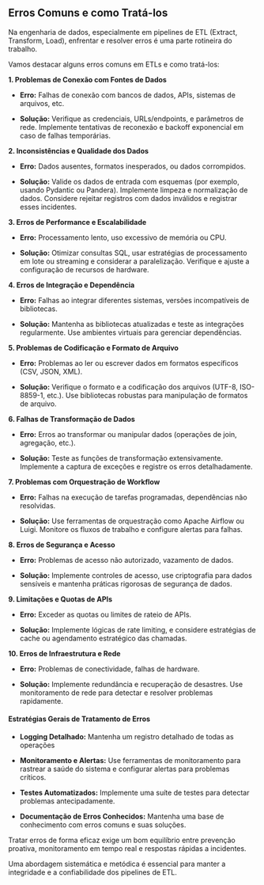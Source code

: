 ## Erros Comuns e como Tratá-los

Na engenharia de dados, especialmente em pipelines de ETL (Extract, Transform, Load), enfrentar e resolver erros é uma parte rotineira do trabalho.

Vamos destacar alguns erros comuns em ETLs e como tratá-los:

**1. Problemas de Conexão com Fontes de Dados**

- **Erro:** Falhas de conexão com bancos de dados, APIs, sistemas de arquivos, etc.

- **Solução:** Verifique as credenciais, URLs/endpoints, e parâmetros de rede. Implemente tentativas de reconexão e backoff exponencial em caso de falhas temporárias.

**2. Inconsistências e Qualidade dos Dados**

- **Erro:** Dados ausentes, formatos inesperados, ou dados corrompidos.

- **Solução:** Valide os dados de entrada com esquemas (por exemplo, usando Pydantic ou Pandera). Implemente limpeza e normalização de dados. Considere rejeitar registros com dados inválidos e registrar esses incidentes.

**3. Erros de Performance e Escalabilidade**

- **Erro:** Processamento lento, uso excessivo de memória ou CPU.

- **Solução:** Otimizar consultas SQL, usar estratégias de processamento em lote ou streaming e considerar a paralelização. Verifique e ajuste a configuração de recursos de hardware.

**4. Erros de Integração e Dependência**

- **Erro:** Falhas ao integrar diferentes sistemas, versões incompatíveis de bibliotecas.

- **Solução:** Mantenha as bibliotecas atualizadas e teste as integrações regularmente. Use ambientes virtuais para gerenciar dependências.

**5. Problemas de Codificação e Formato de Arquivo**

- **Erro:** Problemas ao ler ou escrever dados em formatos específicos (CSV, JSON, XML).

- **Solução:** Verifique o formato e a codificação dos arquivos (UTF-8, ISO-8859-1, etc.). Use bibliotecas robustas para manipulação de formatos de arquivo.

**6. Falhas de Transformação de Dados**

- **Erro:** Erros ao transformar ou manipular dados (operações de join, agregação, etc.).

- **Solução:** Teste as funções de transformação extensivamente. Implemente a captura de exceções e registre os erros detalhadamente.

**7. Problemas com Orquestração de Workflow**

- **Erro:** Falhas na execução de tarefas programadas, dependências não resolvidas.

- **Solução:** Use ferramentas de orquestração como Apache Airflow ou Luigi. Monitore os fluxos de trabalho e configure alertas para falhas.

**8. Erros de Segurança e Acesso**

- **Erro:** Problemas de acesso não autorizado, vazamento de dados.

- **Solução:** Implemente controles de acesso, use criptografia para dados sensíveis e mantenha práticas rigorosas de segurança de dados.

**9. Limitações e Quotas de APIs**

- **Erro:** Exceder as quotas ou limites de rateio de APIs.

- **Solução:** Implemente lógicas de rate limiting, e considere estratégias de cache ou agendamento estratégico das chamadas.

**10. Erros de Infraestrutura e Rede**

- **Erro:** Problemas de conectividade, falhas de hardware.

- **Solução:** Implemente redundância e recuperação de desastres. Use monitoramento de rede para detectar e resolver problemas rapidamente.

#### Estratégias Gerais de Tratamento de Erros

- **Logging Detalhado:** Mantenha um registro detalhado de todas as operações

- **Monitoramento e Alertas:** Use ferramentas de monitoramento para rastrear a saúde do sistema e configurar alertas para problemas críticos.

- **Testes Automatizados:** Implemente uma suíte de testes para detectar problemas antecipadamente.

- **Documentação de Erros Conhecidos:** Mantenha uma base de conhecimento com erros comuns e suas soluções.

Tratar erros de forma eficaz exige um bom equilíbrio entre prevenção proativa, monitoramento em tempo real e respostas rápidas a incidentes.

Uma abordagem sistemática e metódica é essencial para manter a integridade e a confiabilidade dos pipelines de ETL.
